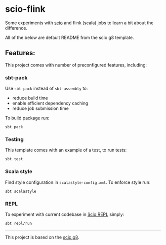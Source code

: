 # scio-flink

Some experiments with [scio](http://www.github.com/spotify/scio) and flink (scala) jobs to learn a bit about the difference.

All of the below are default README from the scio g8 template.

## Features:

This project comes with number of preconfigured features, including:

### sbt-pack

Use `sbt-pack` instead of `sbt-assembly` to:

- reduce build time
- enable efficient dependency caching
- reduce job submission time

To build package run:

```
sbt pack
```

### Testing

This template comes with an example of a test, to run tests:

```
sbt test
```

### Scala style

Find style configuration in `scalastyle-config.xml`. To enforce style run:

```
sbt scalastyle
```

### REPL

To experiment with current codebase in [Scio REPL](https://github.com/spotify/scio/wiki/Scio-REPL)
simply:

```
sbt repl/run
```

---

This project is based on the [scio.g8](https://github.com/spotify/scio.g8).
